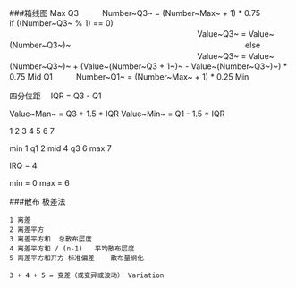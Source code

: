 ###箱线图
	Max
	Q3　　　Number~Q3~ = (Number~Max~ + 1) \* 0.75　　　　if ((Number~Q3~ % 1) == 0)
　　　　　　　　　　　　　　　　　　　　　　　　Value~Q3~ =  Value~(Number~Q3~)~
　　　　　　　　　　　　　　　　　　　　　　else
　　　　　　　　　　　　　　　　　　　　　　　　Value~Q3~ =  Value~(Number~Q3~)~ + (Value~(Number~Q3 + 1~)~ - Value~(Number~Q3~)~) * 0.75
	Mid
	Q1　　　Number~Q1~ = (Number~Max~ + 1) * 0.25
	Min
	
四分位距
　IQR = Q3 - Q1
 
 
Value~Man~ = Q3 + 1.5 * IQR
Value~Min~ = Q1 - 1.5 * IQR

1 2 3 4 5 6 7

min 1
q1  2
mid 4
q3  6
max 7

IRQ = 4

min = 0
max = 6





###散布
	极差法
	
	1 离差
	2 离差平方
	3 离差平方和  总散布层度
	4 离差平方和 / (n-1)   平均散布层度
	5 离差平方和开方 标准偏差    散布量纲化
	
	3 + 4 + 5 = 变差（或变异或波动） Variation
	